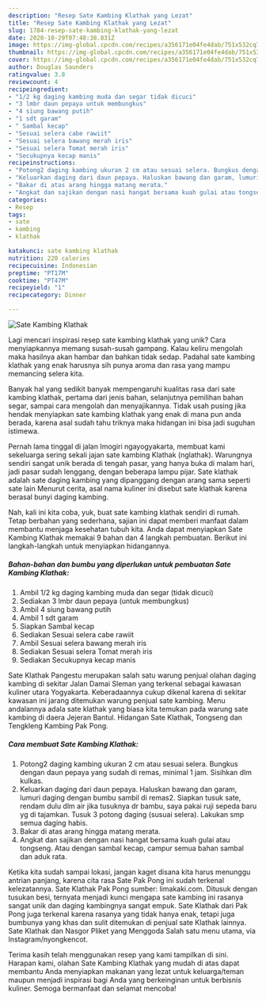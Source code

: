 ```yaml
---
description: "Resep Sate Kambing Klathak yang Lezat"
title: "Resep Sate Kambing Klathak yang Lezat"
slug: 1784-resep-sate-kambing-klathak-yang-lezat
date: 2020-10-29T07:48:38.831Z
image: https://img-global.cpcdn.com/recipes/a356171e04fe4dab/751x532cq70/sate-kambing-klathak-foto-resep-utama.jpg
thumbnail: https://img-global.cpcdn.com/recipes/a356171e04fe4dab/751x532cq70/sate-kambing-klathak-foto-resep-utama.jpg
cover: https://img-global.cpcdn.com/recipes/a356171e04fe4dab/751x532cq70/sate-kambing-klathak-foto-resep-utama.jpg
author: Douglas Saunders
ratingvalue: 3.8
reviewcount: 4
recipeingredient:
- "1/2 kg daging kambing muda dan segar tidak dicuci"
- "3 lmbr daun pepaya untuk membungkus"
- "4 siung bawang putih"
- "1 sdt garam"
- " Sambal kecap"
- "Sesuai selera cabe rawiit"
- "Sesuai selera bawang merah iris"
- "Sesuai selera Tomat merah iris"
- "Secukupnya kecap manis"
recipeinstructions:
- "Potong2 daging kambing ukuran 2 cm atau sesuai selera. Bungkus dengan daun pepaya yang sudah di remas, minimal 1 jam. Sisihkan dlm kulkas."
- "Keluarkan daging dari daun pepaya. Haluskan bawang dan garam, lumuri daging dengan bumbu sambil di remas2. Siapkan tusuk sate, rendam dulu dlm air jika tusuknya dr bambu, saya pakai ruji sepeda baru yg di tajamkan. Tusuk 3 potong daging (susuai selera). Lakukan smp semua daging habis."
- "Bakar di atas arang hingga matang merata."
- "Angkat dan sajikan dengan nasi hangat bersama kuah gulai atau tongseng. Atau dengan sambal kecap, campur semua bahan sambal dan aduk rata."
categories:
- Resep
tags:
- sate
- kambing
- klathak

katakunci: sate kambing klathak 
nutrition: 220 calories
recipecuisine: Indonesian
preptime: "PT17M"
cooktime: "PT47M"
recipeyield: "1"
recipecategory: Dinner

---
```



![Sate Kambing Klathak](https://img-global.cpcdn.com/recipes/a356171e04fe4dab/751x532cq70/sate-kambing-klathak-foto-resep-utama.jpg)

Lagi mencari inspirasi resep sate kambing klathak yang unik? Cara menyiapkannya memang susah-susah gampang. Kalau keliru mengolah maka hasilnya akan hambar dan bahkan tidak sedap. Padahal sate kambing klathak yang enak harusnya sih punya aroma dan rasa yang mampu memancing selera kita.

Banyak hal yang sedikit banyak mempengaruhi kualitas rasa dari sate kambing klathak, pertama dari jenis bahan, selanjutnya pemilihan bahan segar, sampai cara mengolah dan menyajikannya. Tidak usah pusing jika hendak menyiapkan sate kambing klathak yang enak di mana pun anda berada, karena asal sudah tahu triknya maka hidangan ini bisa jadi suguhan istimewa.

Pernah lama tinggal di jalan Imogiri ngayogyakarta, membuat kami sekeluarga sering sekali jajan sate kambing Klathak (nglathak). Warungnya sendiri sangat unik berada di tengah pasar, yang hanya buka di malam hari, jadi pasar sudah lenggang, dengan beberapa lampu pijar. Sate klathak adalah sate daging kambing yang dipanggang dengan arang sama seperti sate lain Menurut cerita, asal nama kuliner ini disebut sate klathak karena berasal bunyi daging kambing.


Nah, kali ini kita coba, yuk, buat sate kambing klathak sendiri di rumah. Tetap berbahan yang sederhana, sajian ini dapat memberi manfaat dalam membantu menjaga kesehatan tubuh kita. Anda dapat menyiapkan Sate Kambing Klathak memakai 9 bahan dan 4 langkah pembuatan. Berikut ini langkah-langkah untuk menyiapkan hidangannya.

<!--inarticleads1-->

##### Bahan-bahan dan bumbu yang diperlukan untuk pembuatan Sate Kambing Klathak:

1. Ambil 1/2 kg daging kambing muda dan segar (tidak dicuci)
1. Sediakan 3 lmbr daun pepaya (untuk membungkus)
1. Ambil 4 siung bawang putih
1. Ambil 1 sdt garam
1. Siapkan  Sambal kecap
1. Sediakan Sesuai selera cabe rawiit
1. Ambil Sesuai selera bawang merah iris
1. Sediakan Sesuai selera Tomat merah iris
1. Sediakan Secukupnya kecap manis


Sate Klathak Pangestu merupakan salah satu warung penjual olahan daging kambing di sekitar Jalan Damai Sleman yang terkenal sebagai kawasan kuliner utara Yogyakarta. Keberadaannya cukup dikenal karena di sekitar kawasan ini jarang ditemukan warung penjual sate kambing. Menu andalannya adala sate klathak yang biasa kita temukan pada warung sate kambing di daera Jejeran Bantul. Hidangan Sate Klathak, Tongseng dan Tengkleng Kambing Pak Pong. 

<!--inarticleads2-->

##### Cara membuat Sate Kambing Klathak:

1. Potong2 daging kambing ukuran 2 cm atau sesuai selera. Bungkus dengan daun pepaya yang sudah di remas, minimal 1 jam. Sisihkan dlm kulkas.
1. Keluarkan daging dari daun pepaya. Haluskan bawang dan garam, lumuri daging dengan bumbu sambil di remas2. Siapkan tusuk sate, rendam dulu dlm air jika tusuknya dr bambu, saya pakai ruji sepeda baru yg di tajamkan. Tusuk 3 potong daging (susuai selera). Lakukan smp semua daging habis.
1. Bakar di atas arang hingga matang merata.
1. Angkat dan sajikan dengan nasi hangat bersama kuah gulai atau tongseng. Atau dengan sambal kecap, campur semua bahan sambal dan aduk rata.


Ketika kita sudah sampai lokasi, jangan kaget disana kita harus menunggu antrian panjang, karena cita rasa Sate Pak Pong ini sudah terkenal kelezatannya. Sate Klathak Pak Pong sumber: limakaki.com. Ditusuk dengan tusukan besi, ternyata menjadi kunci mengapa sate kambing ini rasanya sangat unik dan daging kambingnya sangat empuk. Sate Klathak dari Pak Pong juga terkenal karena rasanya yang tidak hanya enak, tetapi juga bumbunya yang khas dan sulit ditemukan di penjual sate Klathak lainnya. Sate Klathak dan Nasgor Pliket yang Menggoda Salah satu menu utama, via Instagram/nyongkencot. 

Terima kasih telah menggunakan resep yang kami tampilkan di sini. Harapan kami, olahan Sate Kambing Klathak yang mudah di atas dapat membantu Anda menyiapkan makanan yang lezat untuk keluarga/teman maupun menjadi inspirasi bagi Anda yang berkeinginan untuk berbisnis kuliner. Semoga bermanfaat dan selamat mencoba!
